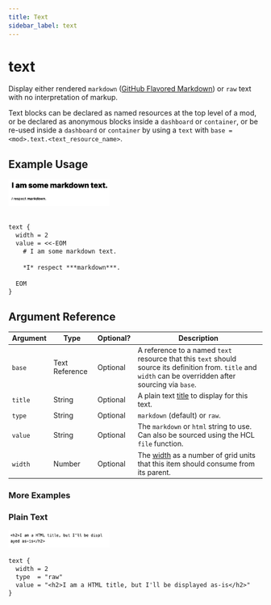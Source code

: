 ```yaml
---
title: Text
sidebar_label: text
---
```


# text

Display either rendered `markdown` ([GitHub Flavored Markdown](https://github.github.com/gfm/)) or `raw` text with no interpretation of markup.

Text blocks can be declared as named resources at the top level of a mod, or be declared as anonymous blocks inside a `dashboard` or `container`, or be re-used inside a `dashboard` or `container` by using a `text` with `base = <mod>.text.<text_resource_name>`.



## Example Usage

<img src="/images/reference_examples/text_ex_1.png" width="200pt" />

```hcl

text {
  width = 2
  value = <<-EOM
    # I am some markdown text.

    *I* respect ***markdown***.
  
  EOM
}
```


## Argument Reference
| Argument | Type | Optional? | Description
|-|-|-|-
| `base` |   Text Reference		| Optional | A reference to a named `text` resource that this `text` should source its definition from. `title` and `width` can be overridden after sourcing via `base`.
| `title` |  String	| Optional | A plain text [title](/docs/powerpipe-hcl/dashboard#title) to display for this text.
| `type` |  String	| Optional | `markdown` (default) or `raw`.
| `value` |  String	| Optional | The `markdown` or `html` string to use. Can also be sourced using the HCL `file` function.
| `width` |  Number	| Optional | The [width](/docs/powerpipe-hcl/dashboard#width) as a number of grid units that this item should consume from its parent.



###  More Examples

 ### Plain Text

<img src="/images/reference_examples/text_raw.png" width="200pt" />

```hcl
text {
  width = 2
  type  = "raw"
  value = "<h2>I am a HTML title, but I'll be displayed as-is</h2>"
}
```